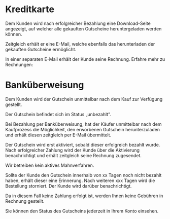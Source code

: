 # Kreditkarte

Dem Kunden wird nach erfolgreicher Bezahlung eine Download-Seite angezeigt, auf welcher alle gekauften Gutscheine heruntergeladen werden können.

Zeitgleich erhält er eine E-Mail, welche ebenfalls das herunterladen der gekauften Gutscheine ermöglicht.

In einer separaten E-Mail erhält der Kunde seine Rechnung. Erfahre mehr zu Rechnungen:

  

# Banküberweisung

Dem Kunden wird der Gutschein unmittelbar nach dem Kauf zur Verfügung gestellt.

Der Gutschein befindet sich im Status „unbezahlt”.

Bei Bezahlung per Banküberweisung, hat der Käufer unmittelbar nach dem Kaufprozess die Möglichkeit, den erworbenen Gutschein herunterzuladen und erhält diesen zeitgleich per E-Mail übermittelt.

Der Gutschein wird erst aktiviert, sobald dieser erfolgreich bezahlt wurde. Nach erfolgreicher Zahlung wird der Kunde über die Aktivierung benachrichtigt und erhält zeitgleich seine Rechnung zugesendet.

Wir betreiben kein aktives Mahnverfahren.

Sollte der Kunde den Gutschein innerhalb von xx Tagen noch nicht bezahlt haben, erhält dieser eine Erinnerung. Nach weiteren xxx Tagen wird die Bestellung storniert. Der Kunde wird darüber benachrichtigt.

Da in diesem Fall keine Zahlung erfolgt ist, werden Ihnen keine Gebühren in Rechnung gestellt.

Sie können den Status des Gutscheins jederzeit in Ihrem Konto einsehen.
